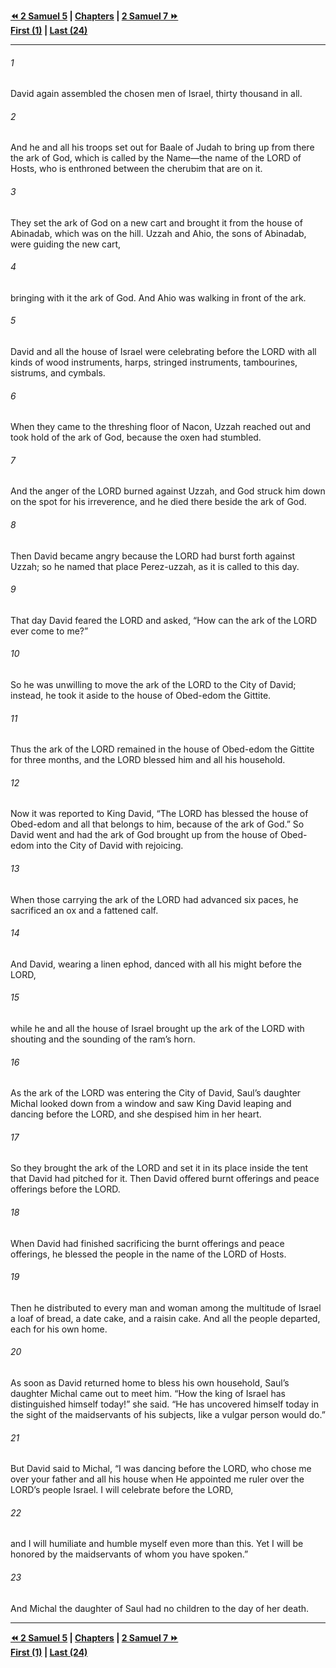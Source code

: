   
**[⏪ 2 Samuel 5](./2%20Samuel%205.md) | [Chapters](./_index.md) | [2 Samuel 7 ⏩](./2%20Samuel%207.md)**  
**[First (1)](./2%20Samuel%201.md) | [Last (24)](./2%20Samuel%2024.md)**  
  
---  
  
###### 1  
David again assembled the chosen men of Israel, thirty thousand in all.  
  
###### 2  
And he and all his troops set out for Baale of Judah to bring up from there the ark of God, which is called by the Name—the name of the LORD of Hosts, who is enthroned between the cherubim that are on it.  
  
###### 3  
They set the ark of God on a new cart and brought it from the house of Abinadab, which was on the hill. Uzzah and Ahio, the sons of Abinadab, were guiding the new cart,  
  
###### 4  
bringing with it the ark of God. And Ahio was walking in front of the ark.  
  
###### 5  
David and all the house of Israel were celebrating before the LORD with all kinds of wood instruments, harps, stringed instruments, tambourines, sistrums, and cymbals.  
  
###### 6  
When they came to the threshing floor of Nacon, Uzzah reached out and took hold of the ark of God, because the oxen had stumbled.  
  
###### 7  
And the anger of the LORD burned against Uzzah, and God struck him down on the spot for his irreverence, and he died there beside the ark of God.  
  
###### 8  
Then David became angry because the LORD had burst forth against Uzzah; so he named that place Perez-uzzah, as it is called to this day.  
  
###### 9  
That day David feared the LORD and asked, “How can the ark of the LORD ever come to me?”  
  
###### 10  
So he was unwilling to move the ark of the LORD to the City of David; instead, he took it aside to the house of Obed-edom the Gittite.  
  
###### 11  
Thus the ark of the LORD remained in the house of Obed-edom the Gittite for three months, and the LORD blessed him and all his household.  
  
###### 12  
Now it was reported to King David, “The LORD has blessed the house of Obed-edom and all that belongs to him, because of the ark of God.” So David went and had the ark of God brought up from the house of Obed-edom into the City of David with rejoicing.  
  
###### 13  
When those carrying the ark of the LORD had advanced six paces, he sacrificed an ox and a fattened calf.  
  
###### 14  
And David, wearing a linen ephod, danced with all his might before the LORD,  
  
###### 15  
while he and all the house of Israel brought up the ark of the LORD with shouting and the sounding of the ram’s horn.  
  
###### 16  
As the ark of the LORD was entering the City of David, Saul’s daughter Michal looked down from a window and saw King David leaping and dancing before the LORD, and she despised him in her heart.  
  
###### 17  
So they brought the ark of the LORD and set it in its place inside the tent that David had pitched for it. Then David offered burnt offerings and peace offerings before the LORD.  
  
###### 18  
When David had finished sacrificing the burnt offerings and peace offerings, he blessed the people in the name of the LORD of Hosts.  
  
###### 19  
Then he distributed to every man and woman among the multitude of Israel a loaf of bread, a date cake, and a raisin cake. And all the people departed, each for his own home.  
  
###### 20  
As soon as David returned home to bless his own household, Saul’s daughter Michal came out to meet him. “How the king of Israel has distinguished himself today!” she said. “He has uncovered himself today in the sight of the maidservants of his subjects, like a vulgar person would do.”  
  
###### 21  
But David said to Michal, “I was dancing before the LORD, who chose me over your father and all his house when He appointed me ruler over the LORD’s people Israel. I will celebrate before the LORD,  
  
###### 22  
and I will humiliate and humble myself even more than this. Yet I will be honored by the maidservants of whom you have spoken.”  
  
###### 23  
And Michal the daughter of Saul had no children to the day of her death.  
  
  
---  
  
**[⏪ 2 Samuel 5](./2%20Samuel%205.md) | [Chapters](./_index.md) | [2 Samuel 7 ⏩](./2%20Samuel%207.md)**  
**[First (1)](./2%20Samuel%201.md) | [Last (24)](./2%20Samuel%2024.md)**  
  
